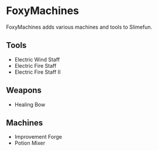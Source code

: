 # FoxyMachines
FoxyMachines adds various machines and tools to Slimefun.

## Tools
* Electric Wind Staff
* Electric Fire Staff
* Electric Fire Staff II
## Weapons
* Healing Bow
## Machines
* Improvement Forge
* Potion Mixer
